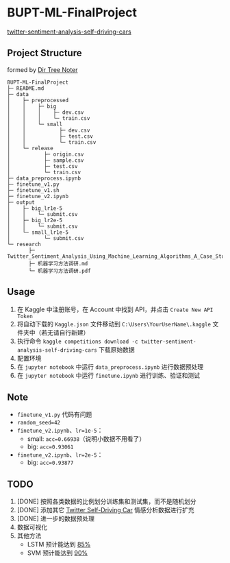 # BUPT-ML-FinalProject
[twitter-sentiment-analysis-self-driving-cars](https://www.kaggle.com/competitions/twitter-sentiment-analysis-self-driving-cars)

## Project Structure
formed by [Dir Tree Noter](http://dir.yardtea.cc/)
```
BUPT-ML-FinalProject
├─ README.md
├─ data
│    ├─ preprocessed
│    │    ├─ big
│    │    │    ├─ dev.csv
│    │    │    └─ train.csv
│    │    └─ small
│    │           ├─ dev.csv
│    │           ├─ test.csv
│    │           └─ train.csv
│    └─ release
│           ├─ origin.csv
│           ├─ sample.csv
│           ├─ test.csv
│           └─ train.csv
├─ data_preprocess.ipynb
├─ finetune_v1.py
├─ finetune_v1.sh
├─ finetune_v2.ipynb
├─ output
│    ├─ big_lr1e-5
│    │    └─ submit.csv
│    ├─ big_lr2e-5
│    │    └─ submit.csv
│    └─ small_lr1e-5
│           └─ submit.csv
└─ research
       ├─ Twitter_Sentiment_Analysis_Using_Machine_Learning_Algorithms_A_Case_Study.pdf
       ├─ 机器学习方法调研.md
       └─ 机器学习方法调研.pdf
```

## Usage
1. 在 Kaggle 中注册账号，在 Account 中找到 API，并点击 `Create New API Token`
2. 将自动下载的 `Kaggle.json` 文件移动到 `C:\Users\YourUserName\.kaggle` 文件夹中（若无请自行新建）
3. 执行命令 `kaggle competitions download -c twitter-sentiment-analysis-self-driving-cars` 下载原始数据
4. 配置环境
5. 在 `jupyter notebook` 中运行 `data_preprocess.ipynb` 进行数据预处理
6. 在 `jupyter notebook` 中运行 `finetune.ipynb` 进行训练、验证和测试


## Note
- `finetune_v1.py` 代码有问题
- `random_seed=42`
- `finetune_v2.ipynb`、`lr=1e-5`：
    - small: `acc=0.66938`（说明小数据不用看了）
    - big: `acc=0.93061`
- `finetune_v2.ipynb`、`lr=2e-5`：
    - big: `acc=0.93877`


## TODO
1. [DONE] 按照各类数据的比例划分训练集和测试集，而不是随机划分
2. [DONE] 添加其它 [Twitter Self-Driving Car](https://data.world/crowdflower/sentiment-self-driving-cars) 情感分析数据进行扩充
3. [DONE] 进一步的数据预处理
4. 数据可视化
5. 其他方法
    - LSTM 预计能达到 [85%](https://link.springer.com/chapter/10.1007/978-981-15-5113-0_40)
    - SVM 预计能达到 [90%](https://core.ac.uk/download/pdf/144738815.pdf)
